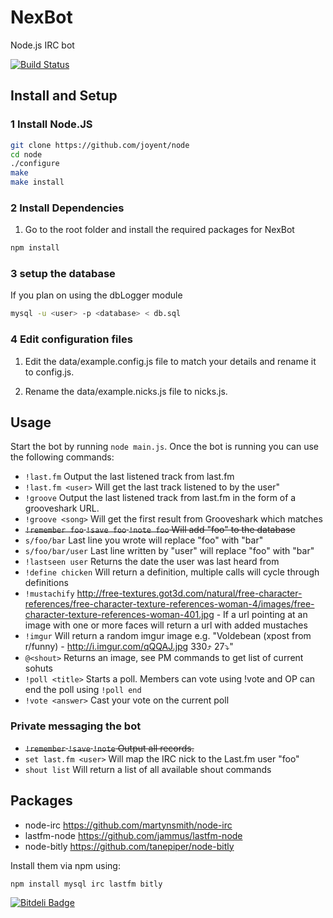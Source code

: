 NexBot
======

Node.js IRC bot

[![Build Status](https://travis-ci.org/HackThis/NexBot.png?branch=master)](https://travis-ci.org/HackThis/NexBot)

## Install and Setup

### 1 Install Node.JS
```bash
git clone https://github.com/joyent/node
cd node
./configure
make
make install
```

### 2 Install Dependencies
1. Go to the root folder and install the required packages for NexBot
```bash
npm install
```

### 3 setup the database
If you plan on using the dbLogger module
```bash
mysql -u <user> -p <database> < db.sql
```

### 4 Edit configuration files
1. Edit the data/example.config.js file to match your details and rename it to config.js.

2. Rename the data/example.nicks.js file to nicks.js.

## Usage

Start the bot by running `node main.js`. 
Once the bot is running you can use the following commands:

* ```!last.fm``` Output the last listened track from last.fm
* ```!last.fm <user>``` Will get the last track listened to by the user"
* ```!groove``` Output the last listened track from last.fm in the form of a grooveshark URL.
* ```!groove <song>``` Will get the first result from Grooveshark which matches
* ~~```!remember foo``` ```!save foo``` ```!note foo``` Will add "foo" to the database~~
* ```s/foo/bar``` Last line you wrote will replace "foo" with "bar"
* ```s/foo/bar/user``` Last line written by "user" will replace "foo" with "bar"
* ```!lastseen user``` Returns the date the user was last heard from
* ```!define chicken``` Will return a definition, multiple calls will cycle through definitions
* ```!mustachify``` http://free-textures.got3d.com/natural/free-character-references/free-character-texture-references-woman-4/images/free-character-texture-references-woman-401.jpg - If a url pointing at an image with one or more faces will return a url with added mustaches
* ```!imgur``` Will return a random imgur image e.g. "Voldebean (xpost from r/funny) - http://i.imgur.com/qQQAJ.jpg 330⤴ 27⤵"
* ```@<shout>``` Returns an image, see PM commands to get list of current sohuts
* ```!poll <title>``` Starts a poll. Members can vote using !vote and OP can end the poll using ```!poll end```
* ```!vote <answer>``` Cast your vote on the current poll

### Private messaging the bot
* ~~```!remember``` ```!save``` ```!note``` Output all records.~~
* ```set last.fm <user>``` Will map the IRC nick to the Last.fm user "foo"
* ```shout list``` Will return a list of all available shout commands

Packages
---------
* node-irc https://github.com/martynsmith/node-irc
* lastfm-node https://github.com/jammus/lastfm-node
* node-bitly https://github.com/tanepiper/node-bitly

Install them via npm using:
```bash
npm install mysql irc lastfm bitly 
```


[![Bitdeli Badge](https://d2weczhvl823v0.cloudfront.net/HackThis/nexbot/trend.png)](https://bitdeli.com/free "Bitdeli Badge")

